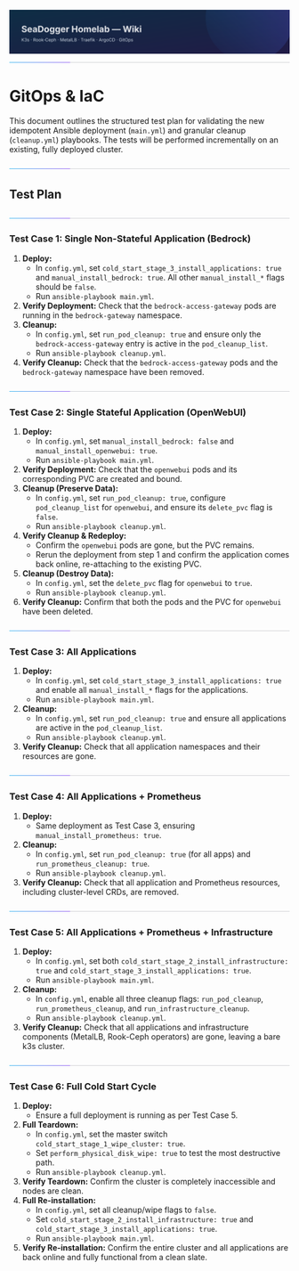 ![wiki-banner.svg](images/wiki-banner.svg)
![accent-divider.svg](images/accent-divider.svg)
# GitOps & IaC

This document outlines the structured test plan for validating the new idempotent Ansible deployment (`main.yml`) and granular cleanup (`cleanup.yml`) playbooks. The tests will be performed incrementally on an existing, fully deployed cluster.

![accent-divider.svg](images/accent-divider.svg)
## Test Plan

![accent-divider.svg](images/accent-divider.svg)
### Test Case 1: Single Non-Stateful Application (Bedrock)

1.  **Deploy:**
    *   In `config.yml`, set `cold_start_stage_3_install_applications: true` and `manual_install_bedrock: true`. All other `manual_install_*` flags should be `false`.
    *   Run `ansible-playbook main.yml`.
2.  **Verify Deployment:** Check that the `bedrock-access-gateway` pods are running in the `bedrock-gateway` namespace.
3.  **Cleanup:**
    *   In `config.yml`, set `run_pod_cleanup: true` and ensure only the `bedrock-access-gateway` entry is active in the `pod_cleanup_list`.
    *   Run `ansible-playbook cleanup.yml`.
4.  **Verify Cleanup:** Check that the `bedrock-access-gateway` pods and the `bedrock-gateway` namespace have been removed.

![accent-divider.svg](images/accent-divider.svg)
### Test Case 2: Single Stateful Application (OpenWebUI)

1.  **Deploy:**
    *   In `config.yml`, set `manual_install_bedrock: false` and `manual_install_openwebui: true`.
    *   Run `ansible-playbook main.yml`.
2.  **Verify Deployment:** Check that the `openwebui` pods and its corresponding PVC are created and bound.
3.  **Cleanup (Preserve Data):**
    *   In `config.yml`, set `run_pod_cleanup: true`, configure `pod_cleanup_list` for `openwebui`, and ensure its `delete_pvc` flag is `false`.
    *   Run `ansible-playbook cleanup.yml`.
4.  **Verify Cleanup & Redeploy:**
    *   Confirm the `openwebui` pods are gone, but the PVC remains.
    *   Rerun the deployment from step 1 and confirm the application comes back online, re-attaching to the existing PVC.
5.  **Cleanup (Destroy Data):**
    *   In `config.yml`, set the `delete_pvc` flag for `openwebui` to `true`.
    *   Run `ansible-playbook cleanup.yml`.
6.  **Verify Cleanup:** Confirm that both the pods and the PVC for `openwebui` have been deleted.

![accent-divider.svg](images/accent-divider.svg)
### Test Case 3: All Applications

1.  **Deploy:**
    *   In `config.yml`, set `cold_start_stage_3_install_applications: true` and enable all `manual_install_*` flags for the applications.
    *   Run `ansible-playbook main.yml`.
2.  **Cleanup:**
    *   In `config.yml`, set `run_pod_cleanup: true` and ensure all applications are active in the `pod_cleanup_list`.
    *   Run `ansible-playbook cleanup.yml`.
3.  **Verify Cleanup:** Check that all application namespaces and their resources are gone.

![accent-divider.svg](images/accent-divider.svg)
### Test Case 4: All Applications + Prometheus

1.  **Deploy:**
    *   Same deployment as Test Case 3, ensuring `manual_install_prometheus: true`.
2.  **Cleanup:**
    *   In `config.yml`, set `run_pod_cleanup: true` (for all apps) and `run_prometheus_cleanup: true`.
    *   Run `ansible-playbook cleanup.yml`.
3.  **Verify Cleanup:** Check that all application and Prometheus resources, including cluster-level CRDs, are removed.

![accent-divider.svg](images/accent-divider.svg)
### Test Case 5: All Applications + Prometheus + Infrastructure

1.  **Deploy:**
    *   In `config.yml`, set both `cold_start_stage_2_install_infrastructure: true` and `cold_start_stage_3_install_applications: true`.
    *   Run `ansible-playbook main.yml`.
2.  **Cleanup:**
    *   In `config.yml`, enable all three cleanup flags: `run_pod_cleanup`, `run_prometheus_cleanup`, and `run_infrastructure_cleanup`.
    *   Run `ansible-playbook cleanup.yml`.
3.  **Verify Cleanup:** Check that all applications and infrastructure components (MetalLB, Rook-Ceph operators) are gone, leaving a bare k3s cluster.

![accent-divider.svg](images/accent-divider.svg)
### Test Case 6: Full Cold Start Cycle

1.  **Deploy:**
    *   Ensure a full deployment is running as per Test Case 5.
2.  **Full Teardown:**
    *   In `config.yml`, set the master switch `cold_start_stage_1_wipe_cluster: true`.
    *   Set `perform_physical_disk_wipe: true` to test the most destructive path.
    *   Run `ansible-playbook cleanup.yml`.
3.  **Verify Teardown:** Confirm the cluster is completely inaccessible and nodes are clean.
4.  **Full Re-installation:**
    *   In `config.yml`, set all cleanup/wipe flags to `false`.
    *   Set `cold_start_stage_2_install_infrastructure: true` and `cold_start_stage_3_install_applications: true`.
    *   Run `ansible-playbook main.yml`.
5.  **Verify Re-installation:** Confirm the entire cluster and all applications are back online and fully functional from a clean slate.



